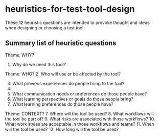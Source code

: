 # heuristics-for-test-tool-design

These 12 heuristic questions are intended to provoke thought and ideas when designing or choosing a test tool.

## Summary list of heuristic questions

Theme: WHY?
1. Why do we need this tool?

Theme: WHO?
2. Who will use or be affected by the tool?

3. What previous experiences do people bring to the tool?
4. 
5. What communication needs or preferences do those people have?
6. What learning perspectives or goals do those people bring?
7. What learning preferences do those people have?

Theme: CONTEXT?
7. Where will the tool be used?
8. What workflows will the tool be part of?
9. What risks are associated with those workflows?
10. What work styles are acceptable in those workflows and teams?
11. When will the tool be used?
12. How long will the tool be used?
